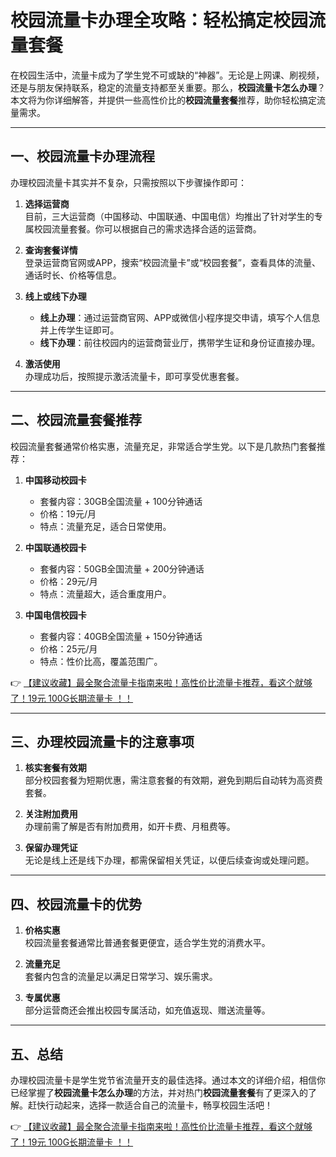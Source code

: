 # 校园流量卡办理全攻略：轻松搞定校园流量套餐

在校园生活中，流量卡成为了学生党不可或缺的“神器”。无论是上网课、刷视频，还是与朋友保持联系，稳定的流量支持都至关重要。那么，**校园流量卡怎么办理**？本文将为你详细解答，并提供一些高性价比的**校园流量套餐**推荐，助你轻松搞定流量需求。

---

## 一、校园流量卡办理流程

办理校园流量卡其实并不复杂，只需按照以下步骤操作即可：

1. **选择运营商**  
   目前，三大运营商（中国移动、中国联通、中国电信）均推出了针对学生的专属校园流量套餐。你可以根据自己的需求选择合适的运营商。

2. **查询套餐详情**  
   登录运营商官网或APP，搜索“校园流量卡”或“校园套餐”，查看具体的流量、通话时长、价格等信息。

3. **线上或线下办理**  
   - **线上办理**：通过运营商官网、APP或微信小程序提交申请，填写个人信息并上传学生证即可。
   - **线下办理**：前往校园内的运营商营业厅，携带学生证和身份证直接办理。

4. **激活使用**  
   办理成功后，按照提示激活流量卡，即可享受优惠套餐。

---

## 二、校园流量套餐推荐

校园流量套餐通常价格实惠，流量充足，非常适合学生党。以下是几款热门套餐推荐：

1. **中国移动校园卡**  
   - 套餐内容：30GB全国流量 + 100分钟通话
   - 价格：19元/月
   - 特点：流量充足，适合日常使用。

2. **中国联通校园卡**  
   - 套餐内容：50GB全国流量 + 200分钟通话
   - 价格：29元/月
   - 特点：流量超大，适合重度用户。

3. **中国电信校园卡**  
   - 套餐内容：40GB全国流量 + 150分钟通话
   - 价格：25元/月
   - 特点：性价比高，覆盖范围广。

👉 [【建议收藏】最全聚合流量卡指南来啦！高性价比流量卡推荐，看这个就够了！19元 100G长期流量卡 ！！](https://bit.ly/Liuliangka)

---

## 三、办理校园流量卡的注意事项

1. **核实套餐有效期**  
   部分校园套餐为短期优惠，需注意套餐的有效期，避免到期后自动转为高资费套餐。

2. **关注附加费用**  
   办理前需了解是否有附加费用，如开卡费、月租费等。

3. **保留办理凭证**  
   无论是线上还是线下办理，都需保留相关凭证，以便后续查询或处理问题。

---

## 四、校园流量卡的优势

1. **价格实惠**  
   校园流量套餐通常比普通套餐更便宜，适合学生党的消费水平。

2. **流量充足**  
   套餐内包含的流量足以满足日常学习、娱乐需求。

3. **专属优惠**  
   部分运营商还会推出校园专属活动，如充值返现、赠送流量等。

---

## 五、总结

办理校园流量卡是学生党节省流量开支的最佳选择。通过本文的详细介绍，相信你已经掌握了**校园流量卡怎么办理**的方法，并对热门**校园流量套餐**有了更深入的了解。赶快行动起来，选择一款适合自己的流量卡，畅享校园生活吧！

👉 [【建议收藏】最全聚合流量卡指南来啦！高性价比流量卡推荐，看这个就够了！19元 100G长期流量卡 ！！](https://bit.ly/Liuliangka)